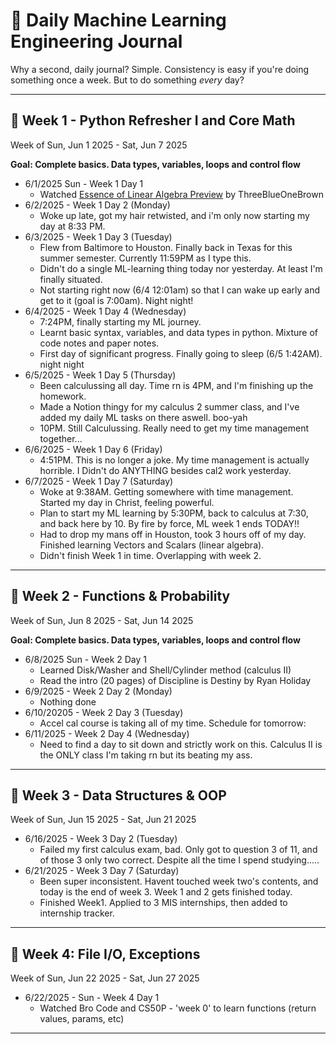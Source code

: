 # 📘 Daily Machine Learning Engineering Journal

Why a second, daily journal? Simple. Consistency is easy if you're doing something once a week. But to do something *every* day?

---
## 📅 Week 1 - Python Refresher I and Core Math
Week of Sun, Jun 1 2025 - Sat, Jun 7 2025

**Goal: Complete basics. Data types, variables, loops and control flow**
- 6/1/2025 Sun - Week 1 Day 1
    - Watched [Essence of Linear Algebra Preview](https://www.youtube.com/watch?v=kjBOesZCoqc) by ThreeBlueOneBrown
- 6/2/2025 - Week 1 Day 2 (Monday)
    - Woke up late, got my hair retwisted, and i'm only now starting my day at 8:33 PM. 
- 6/3/2025 - Week 1 Day 3 (Tuesday)
    - Flew from Baltimore to Houston. Finally back in Texas for this summer semester. Currently 11:59PM as I type this. 
    - Didn't do a single ML-learning thing today nor yesterday. At least I'm finally situated. 
    - Not starting right now (6/4 12:01am) so that I can wake up early and get to it (goal is 7:00am). Night night!
- 6/4/2025 - Week 1 Day 4 (Wednesday)
    - 7:24PM, finally starting my ML journey.
    - Learnt basic syntax, variables, and data types in python. Mixture of code notes and paper notes.
    - First day of significant progress. Finally going to sleep (6/5 1:42AM). night night
- 6/5/2025 - Week 1 Day 5 (Thursday)
    - Been calculussing all day. Time rn is 4PM, and I'm finishing up the homework.
    - Made a Notion thingy for my calculus 2 summer class, and I've added my daily ML tasks on there aswell. boo-yah
    - 10PM. Still Calculussing. Really need to get my time management together...
- 6/6/2025 - Week 1 Day 6 (Friday)
    - 4:51PM. This is no longer a joke. My time management is actually horrible. I Didn't do ANYTHING besides cal2 work yesterday.
- 6/7/2025 - Week 1 Day 7 (Saturday)
    - Woke at 9:38AM. Getting somewhere with time management. Started my day in Christ, feeling powerful.
    - Plan to start my ML learning by 5:30PM, back to calculus at 7:30, and back here by 10. By fire by force, ML week 1 ends TODAY!!
    - Had to drop my mans off in Houston, took 3 hours off of my day. Finished learning Vectors and Scalars (linear algebra).
    - Didn't finish Week 1 in time. Overlapping with week 2.
---

## 📅 Week 2 - Functions & Probability
Week of Sun, Jun 8 2025 - Sat, Jun 14 2025

**Goal: Complete basics. Data types, variables, loops and control flow**
- 6/8/2025 Sun - Week 2 Day 1
    - Learned Disk/Washer and Shell/Cylinder method (calculus II)
    - Read the intro (20 pages) of Discipline is Destiny by Ryan Holiday
- 6/9/2025 - Week 2 Day 2 (Monday)
    - Nothing done
- 6/10/20205 - Week 2 Day 3 (Tuesday)
    - Accel cal course is taking all of my time. Schedule for tomorrow:
- 6/11/2025 - Week 2 Day 4 (Wednesday)
    - Need to find a day to sit down and strictly work on this. Calculus II is the ONLY class I'm taking rn but its beating my ass.
---


## 📅 Week 3 - Data Structures & OOP
Week of Sun, Jun 15 2025 - Sat, Jun 21 2025

- 6/16/2025 - Week 3 Day 2 (Tuesday)
    - Failed my first calculus exam, bad. Only got to question 3 of 11, and of those 3 only two correct. Despite all the time I spend studying.....
- 6/21/2025 - Week 3 Day 7 (Saturday)
    - Been super inconsistent. Havent touched week two's contents, and today is the end of week 3. Week 1 and 2 gets finished today.
    - Finished Week1. Applied to 3 MIS internships, then added to internship tracker.

---

## 📅 Week 4: File I/O, Exceptions
Week of Sun, Jun 22 2025 - Sat, Jun 27 2025

- 6/22/2025 - Sun - Week 4 Day 1
    - Watched Bro Code and CS50P - 'week 0' to learn functions (return values, params, etc)
    
    

---